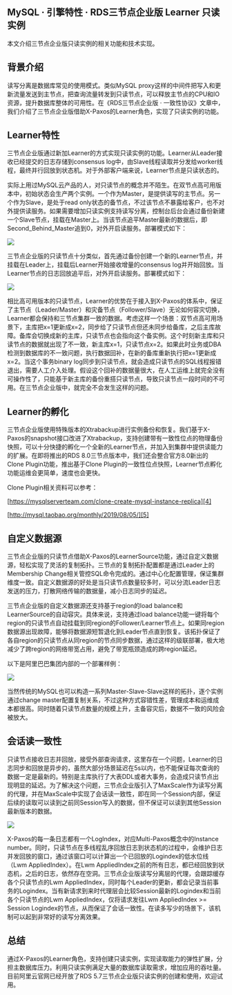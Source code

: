 ## MySQL · 引擎特性 · RDS三节点企业版 Learner 只读实例


本文介绍三节点企业版只读实例的相关功能和技术实现。  

## 背景介绍


读写分离是数据库常见的使用模式。类似MySQL proxy这样的中间件把写入和更新流量发送到主节点，把查询流量转发到只读节点，可以释放主节点的CPU和IO资源，提升数据库整体的可用性。在《RDS三节点企业版 · 一致性协议》文章中，我们介绍了三节点企业版借助X-Paxos的Learner角色，实现了只读实例的功能。  

## Learner特性


三节点企业版通过新加Learner的方式实现只读实例的功能。Learner从Leader接收已经提交的日志存储到consensus log中，由Slave线程读取并分发给worker线程，最终并行回放到状态机。对于外部客户端来说，Learner节点是只读状态的。  


实际上用过MySQL云产品的人，对只读节点的概念并不陌生。在双节点高可用版本中，初始状态会生产两个实例。一个作为Master，是提供读写的主节点。另一个作为Slave，是处于read only状态的备节点，不过该节点不暴露给客户，也不对外提供读服务。如果需要增加只读实例支持读写分离，控制台后台会通过备份新建一个Slave节点，挂载在Master上。当该节点追平Master最新的数据后，即Second_Behind_Master追到0，对外开启读服务。部署模式如下：  


![][0]  


三节点企业版的只读节点十分类似，首先通过备份创建一个新的Learner节点，并挂载在Leader上，挂载后Learner开始接收增量的consensus log并开始回放。当Learner节点的日志回放追平后，对外开启读服务。部署模式如下：  


![][1]  


相比高可用版本的只读节点，Learner的优势在于接入到X-Paxos的体系中，保证了主节点（Leader/Master）和灾备节点（Follower/Slave）无论如何容灾切换，Learner都会保持和三节点集群一致的数据。考虑这样一个场景：双节点高可用场景下，主库把x=1更新成x=2，同步给了只读节点但还未同步给备库，之后主库故障。备库会切换成新的主库，只读节点也会指向这个备实例。这个时刻新主库和只读节点的数据就出现了不一致，新主库x=1，只读节点x=2。如果此时业务或DBA检测到数据库的不一致问题，执行数据回补，在新的备库重新执行把x=1更新成x=2。当这个事务binary log同步到只读节点，就会造成只读节点的SQL线程报错退出，需要人工介入处理。假设这个回补的数据量很大，在人工运维上就完全没有可操作性了，只能基于新主库的备份重搭只读节点，导致只读节点一段时间的不可用。在三节点企业版中，就完全不会发生这样的问题。  

## Learner的孵化


三节点企业版使用特殊版本的Xtrabackup进行实例备份和恢复。我们基于X-Paxos的snapshot接口改进了Xtrabackup，支持创建带有一致性位点的物理备份快照，可以十分快捷的孵化一个全新的Learner节点，并加入到集群中提供读能力的扩展。在即将推出的RDS 8.0三节点版本中，我们还会整合官方8.0新出的Clone Plugin功能，推出基于Clone Plugin的一致性位点快照，Learner节点孵化功能运维会更简单，速度也会更快。  


Clone Plugin相关资料可以参考：

[https://mysqlserverteam.com/clone-create-mysql-instance-replica][4]

[http://mysql.taobao.org/monthly/2019/08/05/][5]  

## 自定义数据源


三节点企业版的只读节点借助X-Paxos的LearnerSource功能，通过自定义数据源，轻松实现了灵活的复制拓扑。三节点的复制拓扑配置都是通过Leader上的Membership Change相关管控SQL命令完成的。通过中心化配置管理，保证集群维度一致。自定义数据源的好处是当只读节点数量较多时，可以分流Leader日志发送的压力，打散网络传输的数据量，减小日志同步的延迟。  


三节点企业版的自定义数据源还支持基于region的load balance和LearnerSource的自动容灾。具体来说，支持通过load balance功能一键将每个region的只读节点自动挂载到同region的Follower/Learner节点上。如果同region数据源出现故障，能够将数据源短暂退化到Leader节点直到恢复。该拓扑保证了各自region的只读节点从同region的节点同步数据，通过这样的级联部署，极大地减少了跨region的网络带宽占用，避免了带宽瓶颈造成的跨region延迟。  


以下是阿里巴巴集团内部的一个部署样例：

![][2]  


当然传统的MySQL也可以构造一系列Master-Slave-Slave这样的拓扑，逐个实例通过change master配置复制关系，不过这种方式容错性差，管理成本和运维成本都很高。同时随着只读节点数量的规模上升，主备容灾后，数据不一致的风险会被放大。  

## 会话读一致性


只读节点接收日志并回放，接受外部查询请求，这里存在一个问题，Learner的日志同步和回放是异步的，虽然大部分场景延迟在5s以内，也不能保证每次查询的数据一定是最新的。特别是主库执行了大表DDL或者大事务，会造成只读节点出现明显的延迟。为了解决这个问题，三节点企业版引入了MaxScale作为读写分离的代理，并在MaxScale中实现了会话读一致性，即在同一个Session内部，保证后续的读取可以读到之前同Session写入的数据，但不保证可以读到其他Session最新版本的数据。  


![][3]  


X-Paxos的每一条日志都有一个LogIndex，对应Multi-Paxos概念中的Instance number。同时，只读节点在多线程乱序回放日志到状态机的过程中，会维护日志并发回放的窗口，通过该窗口可以计算出一个已回放的Logindex的低水位线（Lwm AppliedIndex）。在Lwm AppliedIndex之前的所有日志，都已经回放到状态机，之后的日志，依然存在空洞。三节点企业版读写分离层的代理，会跟踪缓存各个只读节点的Lwm AppliedIndex，同时每个Leader的更新，都会记录当前事务的Logindex。当有新请求到来时代理层会比较Session最新的Logindex和当前各个只读节点的Lwm AppliedIndex，仅将请求发往Lwm AppliedIndex >= Session Logindex的节点，从而保证了会话一致性。在读多写少的场景下，该机制可以起到非常好的读写分离效果。  

## 总结


通过X-Paxos的Learner角色，支持创建只读实例，实现读取能力的弹性扩展，分担主数据库压力。利用只读实例满足大量的数据库读取需求，增加应用的吞吐量。目前阿里云官网已经开放了RDS 5.7三节点企业版只读实例的创建和使用，欢迎试用。  


[4]: https://mysqlserverteam.com/clone-create-mysql-instance-replica
[5]: http://mysql.taobao.org/monthly/2019/08/05/
[0]: http://mysql.taobao.org/monthly/pic/201911/./2019-11-zhenpin-2node2.png
[1]: http://mysql.taobao.org/monthly/pic/201911/./2019-11-zhenpin-3node2.png
[2]: http://mysql.taobao.org/monthly/pic/201911/./2019-11-zhenpin-unit.png
[3]: http://mysql.taobao.org/monthly/pic/201911/./2019-11-zhenpin-proxy.png